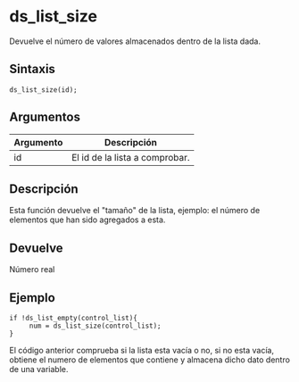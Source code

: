 # ds_list_size

Devuelve el número de valores almacenados dentro de la lista dada.

## Sintaxis

  
```gml  
ds_list_size(id);  
```  

## Argumentos

Argumento|Descripción|  
---|---|  
id|El id de la lista a comprobar.|  

## Descripción

Esta función devuelve el "tamaño" de la lista, ejemplo: el número de elementos que han sido agregados a esta.

## Devuelve

Número real

## Ejemplo

  
```gml  
if !ds_list_empty(control_list){  
     num = ds_list_size(control_list);  
}  
```  
El código anterior comprueba si la lista esta vacía o no, si no esta vacía, obtiene el numero de elementos que contiene y almacena dicho dato dentro de una variable.